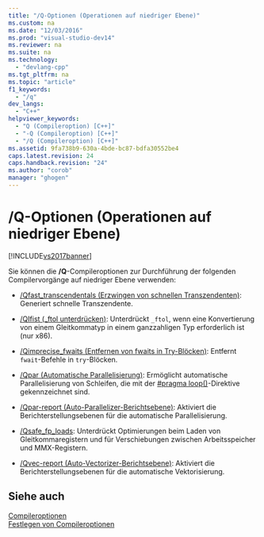 ```yaml
---
title: "/Q-Optionen (Operationen auf niedriger Ebene)"
ms.custom: na
ms.date: "12/03/2016"
ms.prod: "visual-studio-dev14"
ms.reviewer: na
ms.suite: na
ms.technology: 
  - "devlang-cpp"
ms.tgt_pltfrm: na
ms.topic: "article"
f1_keywords: 
  - "/q"
dev_langs: 
  - "C++"
helpviewer_keywords: 
  - "Q (Compileroption) [C++]"
  - "-Q (Compileroption) [C++]"
  - "/Q (Compileroption) [C++]"
ms.assetid: 9fa738b9-630a-4bde-bc87-bdfa30552be4
caps.latest.revision: 24
caps.handback.revision: "24"
ms.author: "corob"
manager: "ghogen"
---
```

# /Q-Optionen (Operationen auf niedriger Ebene)
[!INCLUDE[vs2017banner](../../assembler/inline/includes/vs2017banner.md)]

Sie können die **\/Q**\-Compileroptionen zur Durchführung der folgenden Compilervorgänge auf niedriger Ebene verwenden:  
  
-   [\/Qfast\_transcendentals \(Erzwingen von schnellen Transzendenten\)](../../build/reference/qfast-transcendentals-force-fast-transcendentals.md): Generiert schnelle Transzendente.  
  
-   [\/QIfist \(\_ftol unterdrücken\)](../../build/reference/qifist-suppress-ftol.md): Unterdrückt `_ftol`, wenn eine Konvertierung von einem Gleitkommatyp in einem ganzzahligen Typ erforderlich ist \(nur x86\).  
  
-   [\/Qimprecise\_fwaits \(Entfernen von fwaits in Try\-Blöcken\)](../../build/reference/qimprecise-fwaits-remove-fwaits-inside-try-blocks.md): Entfernt `fwait`\-Befehle in `try`\-Blöcken.  
  
-   [\/Qpar \(Automatische Parallelisierung\)](../../build/reference/qpar-auto-parallelizer.md): Ermöglicht automatische Parallelisierung von Schleifen, die mit der [\#pragma loop\(\)](../../preprocessor/loop.md)\-Direktive gekennzeichnet sind.  
  
-   [\/Qpar\-report \(Auto\-Parallelizer\-Berichtsebene\)](../../build/reference/qpar-report-auto-parallelizer-reporting-level.md): Aktiviert die Berichterstellungsebenen für die automatische Parallelisierung.  
  
-   [\/Qsafe\_fp\_loads](../../build/reference/qsafe-fp-loads.md): Unterdrückt Optimierungen beim Laden von Gleitkommaregistern und für Verschiebungen zwischen Arbeitsspeicher und MMX\-Registern.  
  
-   [\/Qvec\-report \(Auto\-Vectorizer\-Berichtsebene\)](../../build/reference/qvec-report-auto-vectorizer-reporting-level.md): Aktiviert die Berichterstellungsebenen für die automatische Vektorisierung.  
  
## Siehe auch  
 [Compileroptionen](../../build/reference/compiler-options.md)   
 [Festlegen von Compileroptionen](../../build/reference/setting-compiler-options.md)